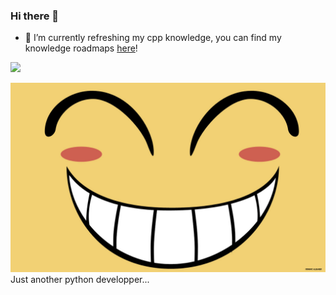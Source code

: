 ### Hi there 👋

<!--
**Thopterulu/Thopterulu** is a ✨ _special_ ✨ repository because its `README.md` (this file) appears on your GitHub profile.

Here are some ideas to get you started:

- 🔭 I’m currently working on ...
- 👯 I’m looking to collaborate on ...
- 🤔 I’m looking for help with ...
- 💬 Ask me about ...
- 📫 How to reach me: ...
- 😄 Pronouns: ...
- ⚡ Fun fact: ...
-->
- 🌱 I’m currently refreshing my cpp knowledge, you can find my knowledge roadmaps [here](https://github.com/Thopterulu/Personnal_Roadmap)!

![](https://www.codewars.com/users/Thopterulu/badges/large)

![radical ed](2006521.jpg)
Just another python developper...
